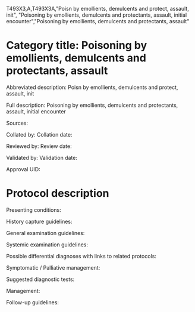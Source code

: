 T493X3,A,T493X3A,"Poisn by emollients, demulcents and protect, assault, init", "Poisoning by emollients, demulcents and protectants, assault, initial encounter","Poisoning by emollients, demulcents and protectants, assault"
# Category title: Poisoning by emollients, demulcents and protectants, assault

Abbreviated description: Poisn by emollients, demulcents and protect, assault, init

Full description: Poisoning by emollients, demulcents and protectants, assault, initial encounter

Sources:

Collated by:
Collation date:

Reviewed by:
Review date:

Validated by:
Validation date:

Approval UID:

# Protocol description

Presenting conditions:

History capture guidelines:

General examination guidelines:

Systemic examination guidelines:

Possible differential diagnoses with links to related protocols:

Symptomatic / Palliative management:

Suggested diagnostic tests:

Management:

Follow-up guidelines:
